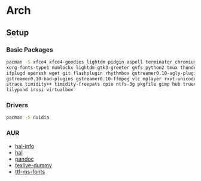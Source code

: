 # Arch

## Setup

### Basic Packages

```bash
pacman -S xfce4 xfce4-goodies lightdm pidgin aspell terminator chromium xterm
xorg-fonts-type1 numlockx lightdm-gtk3-greeter gvfs python2 tmux thunderbird
ifplugd openssh wget git flashplugin rhythmbox gstreamer0.10-ugly-plugins
gstreamer0.10-bad-plugins gstreamer0.10-ffmpeg vlc mplayer rxvt-unicode htop
strace timidity++ timidity-freepats cpio ntfs-3g pkgfile gimp hub truecrypt
lilypond irssi virtualbox
```

### Drivers

```bash
pacman -S nvidia
```

### AUR

* [hal-info](https://aur.archlinux.org/packages/hal-info/)
* [hal](https://aur.archlinux.org/packages/hal/)
* [pandoc](https://aur.archlinux.org/packages/pandoc/)
* [texlive-dummy](https://aur.archlinux.org/packages/texlive-dummy/)
* [ttf-ms-fonts](https://aur.archlinux.org/packages/ttf-ms-fonts/)

